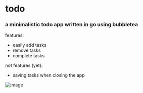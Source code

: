 # todo

### a minimalistic todo app written in go using bubbletea

features:
- easily add tasks
- remove tasks
- complete tasks

not features (yet):
- saving tasks when closing the app

![image](https://github.com/Jaybee18/todo/assets/64578396/161eb605-2ff0-4a01-a0f2-30ee3de04b77)
